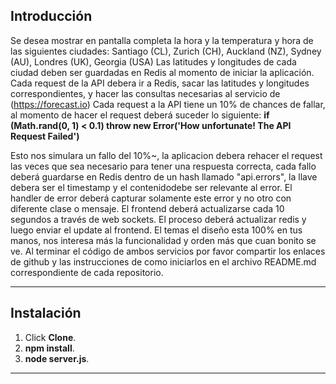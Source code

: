 ## Introducción

Se desea mostrar en pantalla completa la hora y la temperatura y hora de las siguientes ciudades:
Santiago (CL), Zurich (CH), Auckland (NZ), Sydney (AU), Londres (UK), Georgia (USA)
Las latitudes y longitudes de cada ciudad deben ser guardadas en Redis al momento de iniciar la aplicación.
Cada request de la API debera ir a Redis, sacar las latitudes y longitudes correspondientes, y hacer las consultas necesarias al servicio de (https://forecast.io)
Cada request a la API tiene un 10% de chances de fallar, al momento de hacer el request deberá suceder lo siguiente:
**if (Math.rand(0, 1) < 0.1) throw new Error('How unfortunate! The API Request Failed')**

Esto nos simulara un fallo del 10%~, la aplicacion debera rehacer el request las veces que sea necesario para tener una respuesta correcta, cada fallo deberá guardarse en Redis dentro de un hash llamado "api.errors", la llave debera ser el timestamp y el contenidodebe ser relevante al error. El handler de error deberá capturar solamente este error y no otro con diferente clase o mensaje.
El frontend deberá actualizarse cada 10 segundos a través de web sockets. El proceso deberá actualizar redis y luego enviar el update al frontend.
El temas el diseño esta 100% en tus manos, nos interesa más la funcionalidad y orden más que cuan bonito se ve.
Al terminar el código de ambos servicios por favor compartir los enlaces de github y las instrucciones de como iniciarlos en el archivo README.md correspondiente de cada repositorio.

---
## Instalación

1. Click **Clone**.
2. **npm install**.
3. **node server.js**.

---